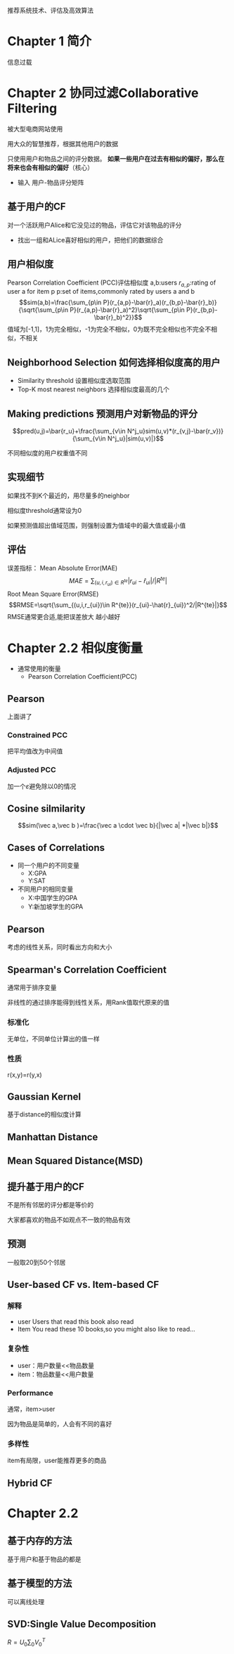 推荐系统技术、评估及高效算法

# Chapter 1 简介
信息过载

# Chapter 2 协同过滤Collaborative Filtering
被大型电商网站使用

用大众的智慧推荐，根据其他用户的数据

只使用用户和物品之间的评分数据。
**如果一些用户在过去有相似的偏好，那么在将来也会有相似的偏好**（核心）

* 输入
用户-物品评分矩阵

## 基于用户的CF
对一个活跃用户Alice和它没见过的物品，评估它对该物品的评分
* 找出一组和ALice喜好相似的用户，把他们的数据综合

## 用户相似度
Pearson Correlation Coefficient (PCC)评估相似度
a,b:users
$r_{a,p}$:rating of user a for item p
p:set of items,commonly rated by users a and b
$$sim(a,b)=\frac{\sum_{p\in P}(r_{a,p}-\bar{r}_a)(r_{b,p}-\bar{r}_b)}{\sqrt{\sum_{p\in P}(r_{a,p}-\bar{r}_a)^2}\sqrt{\sum_{p\in P}(r_{b,p}-\bar{r}_b)^2}}$$
值域为[-1,1]，1为完全相似，-1为完全不相似，0为既不完全相似也不完全不相似，不相关

## Neighborhood Selection 如何选择相似度高的用户
* Similarity threshold 设置相似度选取范围
* Top-K most nearest neighbors 选择相似度最高的几个

## Making predictions 预测用户对新物品的评分
$$pred(u,j)=\bar{r_u}+\frac{\sum_{v\in N^j_u}sim(u,v)*(r_{v,j}-\bar{r_v})}{\sum_{v\in N^j_u}|sim(u,v)|}$$

不同相似度的用户权重值不同

## 实现细节
如果找不到K个最近的，用尽量多的neighbor

相似度threshold通常设为0

如果预测值超出值域范围，则强制设置为值域中的最大值或最小值

## 评估
误差指标：
Mean Absolute Error(MAE)
$$MAE=\sum_{(u,i,r_{ui})\in R^{te}}|r_{ui}-\hat{r}_{ui}|/|R^{te}|$$
Root Mean Square Error(RMSE)
$$RMSE=\sqrt{\sum_{(u,i,r_{ui})\in R^{te}}(r_{ui}-\hat{r}_{ui})^2/|R^{te}|}$$
RMSE通常更合适,能把误差放大
越小越好

# Chapter 2.2 相似度衡量
* 通常使用的衡量
    * Pearson Correlation Coefficient(PCC)

## Pearson
上面讲了
### Constrained PCC
把平均值改为中间值
### Adjusted PCC
加一个$\varepsilon$避免除以0的情况

## Cosine silmilarity
$$sim(\vec a,\vec b )=\frac{\vec a \cdot \vec b}{|\vec a| *|\vec b|}$$

## Cases of Correlations
* 同一个用户的不同变量
  * X:GPA
  * Y:SAT
* 不同用户的相同变量
  * X:中国学生的GPA
  * Y:新加坡学生的GPA

## Pearson
考虑的线性关系，同时看出方向和大小

## Spearman's Correlation Coefficient
通常用于排序变量

非线性的通过排序能得到线性关系，用Rank值取代原来的值
### 标准化
无单位，不同单位计算出的值一样

### 性质
r(x,y)=r(y,x)

## Gaussian Kernel
基于distance的相似度计算

## Manhattan Distance

## Mean Squared Distance(MSD)

## 提升基于用户的CF
不是所有邻居的评分都是等价的

大家都喜欢的物品不如观点不一致的物品有效

## 预测
一般取20到50个邻居

## User-based CF vs. Item-based CF
### 解释
* user
  Users that read this book also read
* Item
  You read these 10 books,so you might also like to read...

### 复杂性
* user：用户数量<<物品数量
* item：物品数量<<用户数量

### Performance
通常，item>user

因为物品是简单的，人会有不同的喜好

### 多样性
item有局限，user能推荐更多的商品

## Hybrid CF

# Chapter 2.2
## 基于内存的方法
基于用户和基于物品的都是

## 基于模型的方法
可以离线处理


## SVD:Single Value Decomposition
$R=U_0\sum_0 V^T_0$
